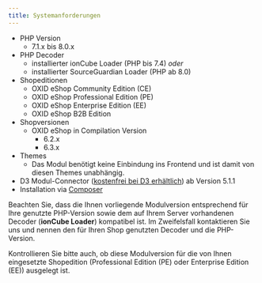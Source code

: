 ```yaml
---
title: Systemanforderungen
---
```


* PHP Version
    * 7.1.x bis 8.0.x
* PHP Decoder
    * installierter ionCube Loader (PHP bis 7.4) *oder*
    * installierter SourceGuardian Loader (PHP ab 8.0)
* Shopeditionen
    * OXID eShop Community Edition (CE)
    * OXID eShop Professional Edition (PE)
    * OXID eShop Enterprise Edition (EE)
    * OXID eShop B2B Edition
* Shopversionen
    * OXID eShop in Compilation Version 
        * 6.2.x
        * 6.3.x
* Themes
    * Das Modul benötigt keine Einbindung ins Frontend und ist damit von diesen Themes unabhängig.
* D3 Modul-Connector ([kostenfrei bei D3 erhältlich](https://www.oxidmodule.com/connector/)) ab Version 5.1.1 
* Installation via [Composer](https://getcomposer.org)

Beachten Sie, dass die Ihnen vorliegende Modulversion entsprechend für Ihre genutzte PHP-Version sowie dem auf Ihrem Server vorhandenen Decoder (**ionCube Loader**) kompatibel ist. Im Zweifelsfall kontaktieren Sie uns und nennen den für Ihren Shop genutzten Decoder und die PHP-Version.

Kontrollieren Sie bitte auch, ob diese Modulversion für die von Ihnen eingesetzte Shopedition (Professional Edition (PE) oder Enterprise Edition (EE)) ausgelegt ist. 
